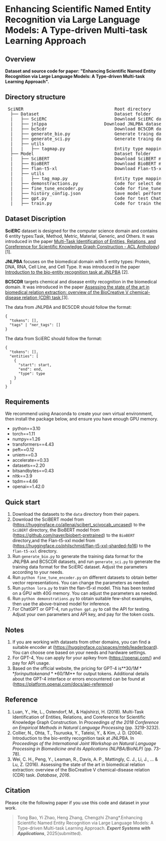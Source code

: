 

# **Enhancing Scientific Named Entity Recognition via Large Language Models: A Type-driven Multi-task Learning Approach**

## Overview

**Dataset and source code for paper: "Enhancing Scientific Named Entity Recognition via Large Language Models: A Type-driven Multi-task Learning Approach".**

## Directory structure

<pre> SciNER                                   Root directory
  ├── Dataset                             Dataset folder
  |   ├── SciERC                          Download SciERC dataset
  |   ├── jnlppa	                  Download JNLPBA dataset
  |   ├── bc5cdr                          Download BC5CDR dataset
  |   ├── generate_bio.py                 Generate traing data for JNLPBA and BC5CDR
  |   ├── generate_sci.py                 Generate traing data SciERC
  |   ├── utils                       
  |   |   ├── tagmap.py                   Entity type mapping file
  ├── Model                               Dataset folder
  |   ├── SciBERT                         Download SciBERT model
  |   ├── BioBERT                         Download BioBERT model
  |   ├── flan-t5-xl                      Download Flan-t5-xl model
  |   ├── utils                              
  |   |   ├── tag_map.py                  Entity type mapping file
  |   ├── demonstractions.py              Code for select demonstractions
  |   ├── fine_tune_encoder.py            Code for fine_tune_encoder
  |   ├── history_config.json             Save model performance
  |   ├── gpt.py                          Code for test ChatGPT or GPT4
  |   ├── train.py                        Code for train the model
</pre>
  
## Dataset Discription

**SciERC** dataset is designed for the computer science domain and contains 6 entity types:Task, Method, Metric, Material, Generic, and Others.  It was introduced in the paper [Multi-Task Identification of Entities, Relations, and Coreference for Scientific Knowledge Graph Construction - ACL Anthology](https://aclanthology.org/D18-1360/))[1]. 

**JNLPBA** focuses on the biomedical domain with 5 entity types: Protein, DNA, RNA, Cell Line, and Cell Type.  It was  introduced in the paper [Introduction to the bio-entity recognition task at JNLPBA](https://dl.acm.org/doi/abs/10.5555/1567594.1567610) [2].

**BC5CDR** targets chemical and disease entity recognition in the biomedical domain.  It was  introduced in the paper [Assessing the state of the art in biomedical relation extraction: overview of the BioCreative V chemical-disease relation (CDR) task ](https://academic.oup.com/database/article/doi/10.1093/database/baw032/2630271) [3]. 

The data from JNLPBA and BC5CDR should follow the format:

```
{ 
  "tokens": [],
  "tags" | "ner_tags": []
}
```

The data from SciERC should follow the format:

```
{
  "tokens": [],
  "entities": [
    {
      "start": start,
      "end": end,
      "type": type
    }
  ]
}
```

## Requirements

We recommend using Anaconda to create your own virtual environment, then install the package below, and ensure you have enough GPU memory.

- python==3.10
- torch==1.11
- numpy==1.26
- transformers==4.43
- peft==0.12
- uniem==0.3
- accelerate==0.33
- datasets==2.20
- bitsandbytes==0.43
- nltk==3.9
- tqdm==4.66
- openai==1.42.0

## Quick start

1. Download the datasets to the `data` directory from their papers. 
2. Download the SciBERT model from (https://huggingface.co/allenai/scibert_scivocab_uncased) to the `SciBERT` directory, the BioBERT model from (https://github.com/naver/biobert-pretrained) to the `BioBERT` directory,and the Flan-t5-xxl model from (https://huggingface.co/philschmid/flan-t5-xxl-sharded-fp16) to the `flan-t5-xxl` directory. 
3. Run `generate_bio.py` to generate the training data format for the JNLPBA and BC5CDR datasets, and run `generate_sci.py` to generate the training data format for the SciERC dataset. Adjust the parameters according to your needs.
4. Run `python fine_tune_encoder.py` on different datasets to obtain better vector representations.  You can change the parameters as needed.
5. Run `python lora.py` to train the flan-t5-xl model. This has been tested on a GPU with 40G memory.  You can adjust the parameters as needed.
6. Run `python demonstrations.py` to obtain suitable few-shot examples, then use the above-trained model for inference.
7. For ChatGPT or GPT-4, run `python gpt.py` to call the API for testing. Adjust your own parameters and API key, and pay for the token costs.

## Notes

1. If you are working with datasets from other domains, you can find a suitable encoder at (https://huggingface.co/spaces/mteb/leaderboard). You can choose one based on your needs and hardware settings.
2. For GPT-4, You can  apply for your apikey from (https://openai.com/) and pay for API usage. 
3. Based on the official website, the pricing for GPT-4 is**$30/1M** for input token and **$60/1M** for output tokens. Additional details about the GPT-4 interface or errors encountered can be found at (https://platform.openai.com/docs/api-reference)

## Reference

1. Luan, Y., He, L., Ostendorf, M., & Hajishirzi, H. (2018). Multi-Task Identification of Entities, Relations, and Coreference for Scientific Knowledge Graph Construction. In *Proceedings of the 2018 Conference on Empirical Methods in Natural Language Processing* (pp. 3219-3232).
2. Collier, N., Ohta, T., Tsuruoka, Y., Tateisi, Y., & Kim, J. D. (2004). Introduction to the bio-entity recognition task at JNLPBA. In *Proceedings of the International Joint Workshop on Natural Language Processing in Biomedicine and its Applications (NLPBA/BioNLP)* (pp. 73-78).
3. Wei, C. H., Peng, Y., Leaman, R., Davis, A. P., Mattingly, C. J., Li, J., ... & Lu, Z. (2016). Assessing the state of the art in biomedical relation extraction: overview of the BioCreative V chemical-disease relation (CDR) task. *Database*, *2016*.

## Citation

Please cite the following paper if you use this code and dataset in your work.

>Tong Bao, Yi Zhao, Heng Zhang, Chengzhi Zhang\*.Enhancing Scientific Named Entity Recognition via Large Language Models: A Type-driven Multi-task Learning Approach. ***Expert Systems with Applications***, 2025(submitted).
